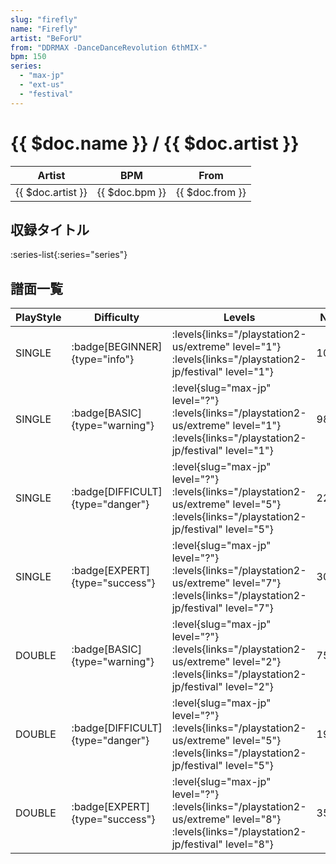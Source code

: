 ```yaml
---
slug: "firefly"
name: "Firefly"
artist: "BeForU"
from: "DDRMAX -DanceDanceRevolution 6thMIX-"
bpm: 150
series:
  - "max-jp"
  - "ext-us"
  - "festival"
---
```


# {{ $doc.name }} / {{ $doc.artist }}

|Artist|BPM|From|
|------|---|----|
|{{ $doc.artist }}|{{ $doc.bpm }}|{{ $doc.from }}|

## 収録タイトル

:series-list{:series="series"}

## 譜面一覧

|PlayStyle|Difficulty|Levels|Notes|Movie|
|---------|----------|------|-----|-----|
|SINGLE| :badge[BEGINNER]{type="info"}| :levels{links="/playstation2-us/extreme" level="1"} :levels{links="/playstation2-jp/festival" level="1"}|102/0||
|SINGLE| :badge[BASIC]{type="warning"}|<div class="field is-grouped is-grouped-multiline"> :level{slug="max-jp" level="?"}  :levels{links="/playstation2-us/extreme" level="1"} :levels{links="/playstation2-jp/festival" level="1"}</div>|98/9||
|SINGLE| :badge[DIFFICULT]{type="danger"}|<div class="field is-grouped is-grouped-multiline"> :level{slug="max-jp" level="?"}  :levels{links="/playstation2-us/extreme" level="5"} :levels{links="/playstation2-jp/festival" level="5"}</div>|227/43||
|SINGLE| :badge[EXPERT]{type="success"}|<div class="field is-grouped is-grouped-multiline"> :level{slug="max-jp" level="?"}  :levels{links="/playstation2-us/extreme" level="7"} :levels{links="/playstation2-jp/festival" level="7"}</div>|301/38||
|DOUBLE| :badge[BASIC]{type="warning"}|<div class="field is-grouped is-grouped-multiline"> :level{slug="max-jp" level="?"}  :levels{links="/playstation2-us/extreme" level="2"} :levels{links="/playstation2-jp/festival" level="2"}</div>|75/12||
|DOUBLE| :badge[DIFFICULT]{type="danger"}|<div class="field is-grouped is-grouped-multiline"> :level{slug="max-jp" level="?"}  :levels{links="/playstation2-us/extreme" level="5"} :levels{links="/playstation2-jp/festival" level="5"}</div>|197/33||
|DOUBLE| :badge[EXPERT]{type="success"}|<div class="field is-grouped is-grouped-multiline"> :level{slug="max-jp" level="?"}  :levels{links="/playstation2-us/extreme" level="8"} :levels{links="/playstation2-jp/festival" level="8"}</div>|359/25||
